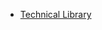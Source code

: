 * [Technical Library](https://www.intel.com/content/www/us/en/design/products-and-solutions/networking-and-io/ethernet-controller-10-gigabit-x540/technical-library.html?grouping=EMT_Content%20Type&sort=title:asc)